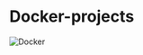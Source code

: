 # Docker-projects
![Docker](https://img.shields.io/badge/docker-%230db7ed.svg?style=for-the-badge&logo=docker&logoColor=white)
